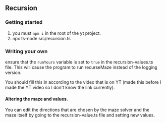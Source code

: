 ## Recursion

### Getting started
1. you must `npm i` in the root of the yt project.
2. npx ts-node src/recursion.ts

### Writing your own
ensure that the `runYours` variable is set to `true` in the recursion-values.ts file.
This will cause the program to run recurseMaze instead of the logging version.

You should fill this in according to the video that is on YT (made this before
I made the YT video so I don't know the link currently).

#### Altering the maze and values.
You can edit the directions that are chosen by the maze solver and the maze
itself by going to the recursion-value.ts file and setting new values.
